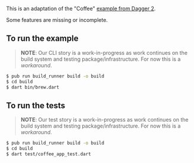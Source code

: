 This is an adaptation of the "Coffee"
[example from Dagger 2](https://github.com/google/dagger/tree/master/examples/simple/src/main/java/coffee).

Some features are missing or incomplete.

## To run the example

> **NOTE**: Our CLI story is a work-in-progress as work continues on the build
> system and testing package/infrastructure. For now this is a _workaround_.

```bash
$ pub run build_runner build -o build
$ cd build
$ dart bin/brew.dart
```

## To run the tests

> **NOTE**: Our test story is a work-in-progress as work continues on the build
> system and testing package/infrastructure. For now this is a _workaround_.

```bash
$ pub run build_runner build -o build
$ cd build
$ dart test/coffee_app_test.dart
```
